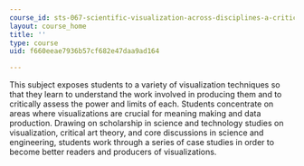 ```yaml
---
course_id: sts-067-scientific-visualization-across-disciplines-a-critical-introduction-spring-2005
layout: course_home
title: ''
type: course
uid: f660eeae7936b57cf682e47daa9ad164

---
```

This subject exposes students to a variety of visualization techniques so that they learn to understand the work involved in producing them and to critically assess the power and limits of each. Students concentrate on areas where visualizations are crucial for meaning making and data production. Drawing on scholarship in science and technology studies on visualization, critical art theory, and core discussions in science and engineering, students work through a series of case studies in order to become better readers and producers of visualizations.
